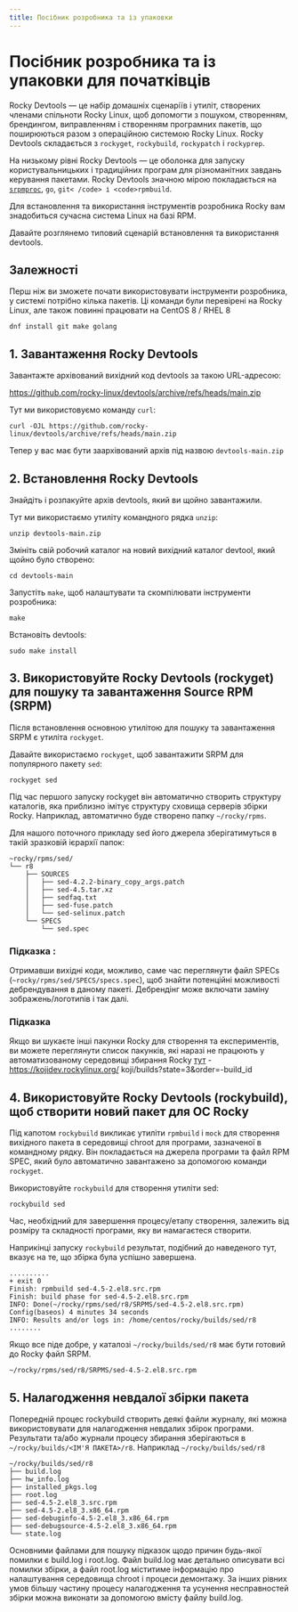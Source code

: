 ```yaml
---
title: Посібник розробника та із упаковки
---
```


# Посібник розробника та із упаковки для початківців


Rocky Devtools — це набір домашніх сценаріїв і утиліт, створених членами спільноти Rocky Linux, щоб допомогти з пошуком, створенням, брендингом, виправленням і створенням програмних пакетів, що поширюються разом з операційною системою Rocky Linux. Rocky Devtools складається з `rockyget`, `rockybuild`, `rockypatch` і `rockyprep`.

На низькому рівні Rocky Devtools — це оболонка для запуску користувальницьких і традиційних програм для різноманітних завдань керування пакетами. Rocky Devtools значною мірою покладається на [`srpmproc`](https://github.com/mstg/srpmproc), `go`, `git< /code> і <code>rpmbuild`.

Для встановлення та використання інструментів розробника Rocky вам знадобиться сучасна система Linux на базі RPM.

Давайте розглянемо типовий сценарій встановлення та використання devtools.

## Залежності
Перш ніж ви зможете почати використовувати інструменти розробника, у системі потрібно кілька пакетів. Ці команди були перевірені на Rocky Linux, але також повинні працювати на CentOS 8 / RHEL 8
```
dnf install git make golang
```

## 1. Завантаження Rocky Devtools

Завантажте архівований вихідний код devtools за такою URL-адресою:

https://github.com/rocky-linux/devtools/archive/refs/heads/main.zip

Тут ми використовуємо команду `curl`:

```
curl -OJL https://github.com/rocky-linux/devtools/archive/refs/heads/main.zip
```

Тепер у вас має бути заархівований архів під назвою `devtools-main.zip`


## 2. Встановлення Rocky Devtools

Знайдіть і розпакуйте архів devtools, який ви щойно завантажили.

Тут ми використаємо утиліту командного рядка `unzip`:

```
unzip devtools-main.zip
```

Змініть свій робочий каталог на новий вихідний каталог devtool, який щойно було створено:

```
cd devtools-main
```

Запустіть `make`, щоб налаштувати та скомпілювати інструменти розробника:

```
make
```

Встановіть devtools:

```
sudo make install
```

## 3. Використовуйте Rocky Devtools (rockyget) для пошуку та завантаження Source RPM (SRPM)

Після встановлення основною утилітою для пошуку та завантаження SRPM є утиліта `rockyget`.

Давайте використаємо `rockyget`, щоб завантажити SRPM для популярного пакету `sed`:

```
rockyget sed
```
Під час першого запуску rockyget він автоматично створить структуру каталогів, яка приблизно імітує структуру сховища серверів збірки Rocky. Наприклад, автоматично буде створено папку `~/rocky/rpms`.

Для нашого поточного прикладу sed його джерела зберігатимуться в такій зразковій ієрархії папок:

```
~rocky/rpms/sed/
└── r8
    ├── SOURCES
    │   ├── sed-4.2.2-binary_copy_args.patch
    │   ├── sed-4.5.tar.xz
    │   ├── sedfaq.txt
    │   ├── sed-fuse.patch
    │   └── sed-selinux.patch
    └── SPECS
        └── sed.spec
```

### Підказка :
Отримавши вихідні коди, можливо, саме час переглянути файл SPECs (`~rocky/rpms/sed/SPECS/specs.spec`), щоб знайти потенційні можливості дебрендування в даному пакеті. Дебрендінг може включати заміну зображень/логотипів і так далі.

### Підказка
Якщо ви шукаєте інші пакунки Rocky для створення та експериментів, ви можете переглянути список пакунків, які наразі не працюють у автоматизованому середовищі збирання Rocky [тут](https://kojidev.rockylinux.org/koji/builds?state=3&order=-build_id) - https://kojidev.rockylinux.org/ koji/builds?state=3&order=-build_id


## 4. Використовуйте Rocky Devtools (rockybuild), щоб створити новий пакет для ОС Rocky

Під капотом `rockybuild` викликає утиліти `rpmbuild` і `mock` для створення вихідного пакета в середовищі chroot для програми, зазначеної в командному рядку. Він покладається на джерела програми та файл RPM SPEC, який було автоматично завантажено за допомогою команди `rockyget`.

Використовуйте `rockybuild` для створення утиліти sed:

```
rockybuild sed
```

Час, необхідний для завершення процесу/етапу створення, залежить від розміру та складності програми, яку ви намагаєтеся створити.

Наприкінці запуску `rockybuild` результат, подібний до наведеного тут, вказує на те, що збірка була успішно завершена.

```
..........
+ exit 0
Finish: rpmbuild sed-4.5-2.el8.src.rpm
Finish: build phase for sed-4.5-2.el8.src.rpm
INFO: Done(~/rocky/rpms/sed/r8/SRPMS/sed-4.5-2.el8.src.rpm) Config(baseos) 4 minutes 34 seconds
INFO: Results and/or logs in: /home/centos/rocky/builds/sed/r8
........
```


Якщо все піде добре, у каталозі `~/rocky/builds/sed/r8` має бути готовий до Rocky файл SRPM.

`~/rocky/rpms/sed/r8/SRPMS/sed-4.5-2.el8.src.rpm`



## 5. Налагодження невдалої збірки пакета

Попередній процес rockybuild створить деякі файли журналу, які можна використовувати для налагодження невдалих збірок програми. Результати та/або журнали процесу збирання зберігаються в `~/rocky/builds/<ІМ'Я ПАКЕТА>/r8`. Наприклад `~/rocky/builds/sed/r8`


```
~/rocky/builds/sed/r8
├── build.log
├── hw_info.log
├── installed_pkgs.log
├── root.log
├── sed-4.5-2.el8_3.src.rpm
├── sed-4.5-2.el8_3.x86_64.rpm
├── sed-debuginfo-4.5-2.el8_3.x86_64.rpm
├── sed-debugsource-4.5-2.el8_3.x86_64.rpm
└── state.log
```

Основними файлами для пошуку підказок щодо причин будь-якої помилки є build.log і root.log.     Файл build.log має детально описувати всі помилки збірки, а файл root.log міститиме інформацію про налаштування середовища chroot і процеси демонтажу. За інших рівних умов більшу частину процесу налагодження та усунення несправностей збірки можна виконати за допомогою вмісту файлу build.log.
